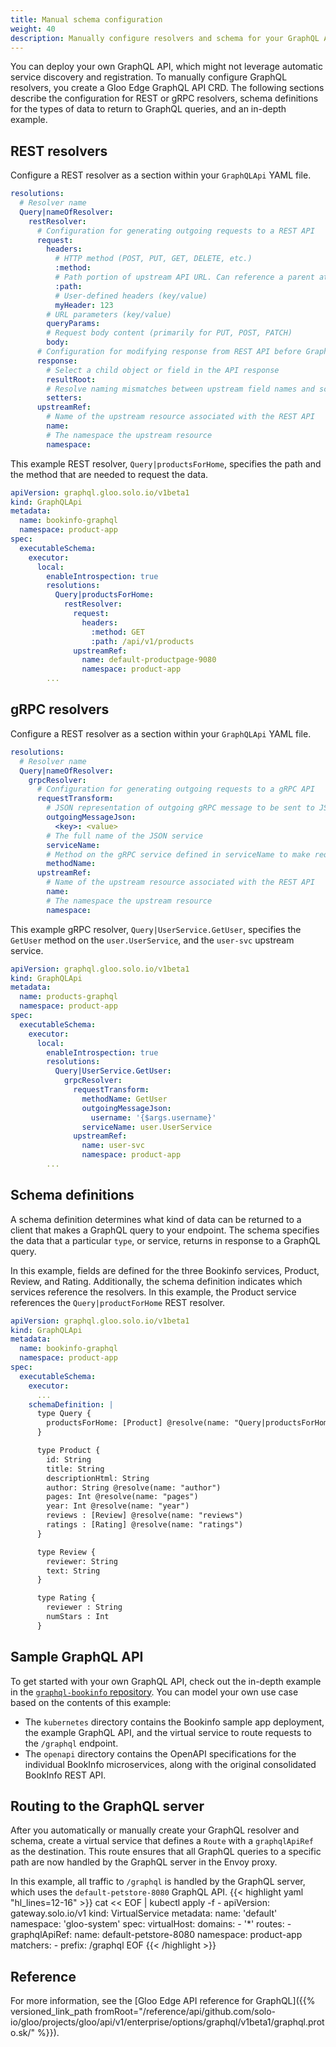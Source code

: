 ```yaml
---
title: Manual schema configuration
weight: 40
description: Manually configure resolvers and schema for your GraphQL API.
---
```


You can deploy your own GraphQL API, which might not leverage automatic service discovery and registration. To manually configure GraphQL resolvers, you create a Gloo Edge GraphQL API CRD. The following sections describe the configuration for REST or gRPC resolvers, schema definitions for the types of data to return to GraphQL queries, and an in-depth example.

## REST resolvers

Configure a REST resolver as a section within your `GraphQLApi` YAML file.

```yaml
resolutions:
  # Resolver name
  Query|nameOfResolver:
    restResolver:
      # Configuration for generating outgoing requests to a REST API
      request:
        headers:
          # HTTP method (POST, PUT, GET, DELETE, etc.) 
          :method:
          # Path portion of upstream API URL. Can reference a parent attribute, such as /details/{$parent.id}
          :path:
          # User-defined headers (key/value)
          myHeader: 123
        # URL parameters (key/value)
        queryParams:
        # Request body content (primarily for PUT, POST, PATCH)
        body:
      # Configuration for modifying response from REST API before GraphQL server handles response
      response:
        # Select a child object or field in the API response  
        resultRoot:
        # Resolve naming mismatches between upstream field names and schema field names
        setters:
      upstreamRef:
        # Name of the upstream resource associated with the REST API  
        name:
        # The namespace the upstream resource
        namespace:
```

This example REST resolver, `Query|productsForHome`, specifies the path and the method that are needed to request the data.
```yaml
apiVersion: graphql.gloo.solo.io/v1beta1
kind: GraphQLApi
metadata:
  name: bookinfo-graphql
  namespace: product-app
spec:
  executableSchema:
    executor:
      local:
        enableIntrospection: true
        resolutions:
          Query|productsForHome:
            restResolver:
              request:
                headers:
                  :method: GET
                  :path: /api/v1/products
              upstreamRef:
                name: default-productpage-9080
                namespace: product-app
        ...
```

## gRPC resolvers

Configure a REST resolver as a section within your `GraphQLApi` YAML file.

```yaml
resolutions:
  # Resolver name
  Query|nameOfResolver:
    grpcResolver:
      # Configuration for generating outgoing requests to a gRPC API
      requestTransform:
        # JSON representation of outgoing gRPC message to be sent to JSON service
        outgoingMessageJson:
          <key>: <value>
        # The full name of the JSON service
        serviceName:
        # Method on the gRPC service defined in serviceName to make request to 
        methodName:
      upstreamRef:
        # Name of the upstream resource associated with the REST API  
        name:
        # The namespace the upstream resource
        namespace:
```

This example gRPC resolver, `Query|UserService.GetUser`, specifies the `GetUser` method on the `user.UserService`, and the `user-svc` upstream service.
```yaml
apiVersion: graphql.gloo.solo.io/v1beta1
kind: GraphQLApi
metadata:
  name: products-graphql
  namespace: product-app
spec:
  executableSchema:
    executor:
      local:
        enableIntrospection: true
        resolutions:
          Query|UserService.GetUser:
            grpcResolver:
              requestTransform:
                methodName: GetUser
                outgoingMessageJson:
                  username: '{$args.username}'
                serviceName: user.UserService
              upstreamRef:
                name: user-svc
                namespace: product-app
        ...
```

## Schema definitions

A schema definition determines what kind of data can be returned to a client that makes a GraphQL query to your endpoint. The schema specifies the data that a particular `type`, or service, returns in response to a GraphQL query.

In this example, fields are defined for the three Bookinfo services, Product, Review, and Rating. Additionally, the schema definition indicates which services reference the resolvers. In this example, the Product service references the `Query|productForHome` REST resolver.

```yaml
apiVersion: graphql.gloo.solo.io/v1beta1
kind: GraphQLApi
metadata:
  name: bookinfo-graphql
  namespace: product-app
spec:
  executableSchema:
    executor:
      ...
    schemaDefinition: |
      type Query {
        productsForHome: [Product] @resolve(name: "Query|productsForHome")
      }

      type Product {
        id: String
        title: String
        descriptionHtml: String
        author: String @resolve(name: "author")
        pages: Int @resolve(name: "pages")
        year: Int @resolve(name: "year")
        reviews : [Review] @resolve(name: "reviews")
        ratings : [Rating] @resolve(name: "ratings")
      }

      type Review {
        reviewer: String
        text: String
      }

      type Rating {
        reviewer : String
        numStars : Int
      }
```

## Sample GraphQL API

To get started with your own GraphQL API, check out the in-depth example in the [`graphql-bookinfo` repository](https://github.com/solo-io/graphql-bookinfo). You can model your own use case based on the contents of this example:
* The `kubernetes` directory contains the Bookinfo sample app deployment, the example GraphQL API, and the virtual service to route requests to the `/graphql` endpoint.
* The `openapi` directory contains the OpenAPI specifications for the individual BookInfo microservices, along with the original consolidated BookInfo REST API.

## Routing to the GraphQL server

After you automatically or manually create your GraphQL resolver and schema, create a virtual service that defines a `Route` with a `graphqlApiRef` as the destination. This route ensures that all GraphQL queries to a specific path are now handled by the GraphQL server in the Envoy proxy.

In this example, all traffic to `/graphql` is handled by the GraphQL server, which uses the `default-petstore-8080` GraphQL API.
{{< highlight yaml "hl_lines=12-16" >}}
cat << EOF | kubectl apply -f -
apiVersion: gateway.solo.io/v1
kind: VirtualService
metadata:
  name: 'default'
  namespace: 'gloo-system'
spec:
  virtualHost:
    domains:
    - '*'
    routes:
    - graphqlApiRef:
        name: default-petstore-8080
        namespace: product-app
      matchers:
      - prefix: /graphql
EOF
{{< /highlight >}}

## Reference

For more information, see the [Gloo Edge API reference for GraphQL]({{% versioned_link_path fromRoot="/reference/api/github.com/solo-io/gloo/projects/gloo/api/v1/enterprise/options/graphql/v1beta1/graphql.proto.sk/" %}}).